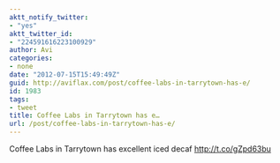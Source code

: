 ```yaml
---
aktt_notify_twitter:
- "yes"
aktt_twitter_id:
- "224591616223100929"
author: Avi
categories:
- none
date: "2012-07-15T15:49:49Z"
guid: http://aviflax.com/post/coffee-labs-in-tarrytown-has-e/
id: 1983
tags:
- tweet
title: Coffee Labs in Tarrytown has e…
url: /post/coffee-labs-in-tarrytown-has-e/
---
```

Coffee Labs in Tarrytown has excellent iced decaf <a href="http://t.co/gZpd63bu" rel="nofollow">http://t.co/gZpd63bu</a>